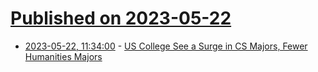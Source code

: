 # [Published on 2023-05-22](index.md)

* [2023-05-22, 11:34:00](https://news.slashdot.org/story/23/05/22/0225210/us-college-see-a-surge-in-cs-majors-fewer-humanities-majors?utm_source=rss1.0mainlinkanon&utm_medium=feed) - [US College See a Surge in CS Majors, Fewer Humanities Majors](https://news.slashdot.org/story/23/05/22/0225210/us-college-see-a-surge-in-cs-majors-fewer-humanities-majors?utm_source=rss1.0mainlinkanon&utm_medium=feed)
